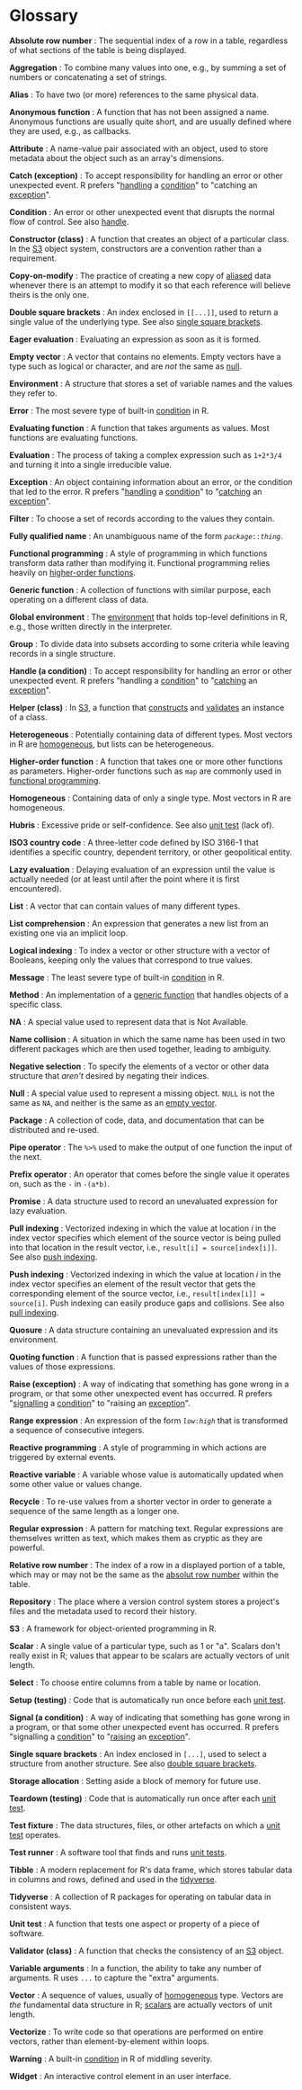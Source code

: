# Glossary

**Absolute row number**<a id="absolute-row-number"></a>
:   The sequential index of a row in a table,
    regardless of what sections of the table is being displayed.

**Aggregation**<a id="aggregation"></a>
:   To combine many values into one,
    e.g.,
    by summing a set of numbers or concatenating a set of strings.

**Alias**<a id="alias"></a>
:   To have two (or more) references to the same physical data.

**Anonymous function**<a id="anonymous-function"></a>
:   A function that has not been assigned a name.
    Anonymous functions are usually quite short,
    and are usually defined where they are used,
    e.g.,
    as callbacks.

**Attribute**<a id="attribute"></a>
:   A name-value pair associated with an object,
    used to store metadata about the object
    such as an array's dimensions.

**Catch (exception)**<a id="catch-exception"></a>
:   To accept responsibility for handling an error
    or other unexpected event.
    R prefers "[handling](glossary.html#handle-condition) a [condition](glossary.html#condition)"
    to "catching an [exception](glossary.html#exception)".

**Condition**<a id="condition"></a>
:   An error or other unexpected event that disrupts the normal flow of control.
    See also [handle](glossary.html#handle-condition).

**Constructor (class)**<a id="constructor"></a>
:   A function that creates an object of a particular class.
    In the [S3](glossary.html#S3) object system,
    constructors are a convention rather than a requirement.

**Copy-on-modify**<a id="copy-on-modify"></a>
:   The practice of creating a new copy of [aliased](glossary.html#alias) data
    whenever there is an attempt to modify it
    so that each reference will believe theirs is the only one.

**Double square brackets**<a id="double-square-brackets"></a>
:   An index enclosed in `[[...]]`,
    used to return a single value of the underlying type.
    See also [single square brackets](glossary.html#single-square-brackets).

**Eager evaluation**<a id="eager-evaluation"></a>
:   Evaluating an expression as soon as it is formed.

**Empty vector**<a id="empty-vector"></a>
:   A vector that contains no elements.
    Empty vectors have a type such as logical or character,
    and are *not* the same as [null](glossary.html#null).

**Environment**<a id="environment"></a>
:   A structure that stores a set of variable names and the values they refer to.

**Error**<a id="error"></a>
:   The most severe type of built-in [condition](glossary.html#condition) in R.

**Evaluating function**<a id="evaluating-function"></a>
:   A function that takes arguments as values.
    Most functions are evaluating functions.

**Evaluation**<a id="evaluation"></a>
:   The process of taking a complex expression such as `1+2*3/4`
    and turning it into a single irreducible value.

**Exception**<a id="exception"></a>
:   An object containing information about an error,
    or the condition that led to the error.
    R prefers "[handling](glossary.html#handle-condition) a [condition](glossary.html#condition)"
    to "[catching](glossary.html#catch-exception) an [exception](glossary.html#exception)".

**Filter**<a id="filter"></a>
:   To choose a set of records according to the values they contain.

**Fully qualified name**<a id="fully-qualified-name"></a>
:   An unambiguous name of the form <code><em>package</em>::<em>thing</em></code>.

**Functional programming**<a id="functional-programming"></a>
:   A style of programming in which functions transform data rather than modifying it.
    Functional programming relies heavily on [higher-order functions](glossary.html#higher-order-function).

**Generic function**<a id="generic-function"></a>
:   A collection of functions with similar purpose,
    each operating on a different class of data.

**Global environment**<a id="global-environment"></a>
:   The [environment](glossary.html#environment) that holds top-level definitions in R,
    e.g.,
    those written directly in the interpreter.

**Group**<a id="group"></a>
:   To divide data into subsets according to some criteria
    while leaving records in a single structure.

**Handle (a condition)**<a id="handle-condition"></a>
:   To accept responsibility for handling an error
    or other unexpected event.
    R prefers "handling a [condition](glossary.html#condition)"
    to "[catching](glossary.html#catch-exception) an [exception](glossary.html#exception)".

**Helper (class)**<a id="helper"></a>
:   In [S3](glossary.html#S3),
    a function that [constructs](glossary.html#constructor) and [validates](glossary.html#validator)
    an instance of a class.

**Heterogeneous**<a id="heterogeneous"></a>
:   Potentially containing data of different types.
    Most vectors in R are [homogeneous](glossary.html#homogeneous),
    but lists can be heterogeneous.

**Higher-order function**<a id="higher-order-function"></a>
:   A function that takes one or more other functions as parameters.
    Higher-order functions such as `map` are commonly used in [functional programming](glossary.html#functional-programming).

**Homogeneous**<a id="homogeneous"></a>
:   Containing data of only a single type.
    Most vectors in R are homogeneous.

**Hubris**<a id="hubris"></a>
:   Excessive pride or self-confidence.
    See also [unit test](glossary.html#unit-test) (lack of).

**ISO3 country code**<a id="iso3-country-code"></a>
:   A three-letter code defined by ISO 3166-1 that identifies a specific country,
    dependent territory,
    or other geopolitical entity.

**Lazy evaluation**<a id="lazy-evaluation"></a>
:   Delaying evaluation of an expression until the value is actually needed
    (or at least until after the point where it is first encountered).

**List**<a id="list"></a>
:   A vector that can contain values of many different types.

**List comprehension**<a id="list-comprehension"></a>
:   An expression that generates a new list from an existing one via an implicit loop.

**Logical indexing**<a id="logical-indexing"></a>
:   To index a vector or other structure with a vector of Booleans,
    keeping only the values that correspond to true values.

**Message**<a id="message"></a>
:   The least severe type of built-in [condition](glossary.html#condition) in R.

**Method**<a id="method"></a>
:   An implementation of a [generic function](glossary.html#generic-function)
    that handles objects of a specific class.

**NA**<a id="NA"></a>
:   A special value used to represent data that is Not Available.

**Name collision**<a id="name-collision"></a>
:   A situation in which the same name has been used in two different packages
    which are then used together,
    leading to ambiguity.

**Negative selection**<a id="negative-selection"></a>
:   To specify the elements of a vector or other data structure that *aren't* desired
    by negating their indices.

**Null**<a id="null"></a>
:   A special value used to represent a missing object.
    `NULL` is not the same as `NA`,
    and neither is the same as an [empty vector](glossary.html#empty-vector).

**Package**<a id="package"></a>
:   A collection of code, data, and documentation
    that can be distributed and re-used.

**Pipe operator**<a id="pipe-operator"></a>
:   The `%>%` used to make the output of one function the input of the next.

**Prefix operator**<a id="prefix-operator"></a>
:   An operator that comes before the single value it operates on,
    such as the `-` in `-(a*b)`.

**Promise**<a id="promise"></a>
:   A data structure used to record an unevaluated expression for lazy evaluation.

**Pull indexing**<a id="pull-indexing"></a>
:   Vectorized indexing in which the value at location *i* in the index vector
    specifies which element of the source vector
    is being pulled into that location in the result vector,
    i.e., `result[i] = source[index[i]]`.
    See also [push indexing](glossary.html#push-indexing).

**Push indexing**<a id="push-indexing"></a>
:   Vectorized indexing in which the value at location *i* in the index vector
    specifies an element of the result vector that gets the corresponding element of the source vector,
    i.e., `result[index[i]] = source[i]`.
    Push indexing can easily produce gaps and collisions.
    See also [pull indexing](glossary.html#pull-indexing).

**Quosure**<a id="quosure"></a>
:   A data structure containing an unevaluated expression and its environment.

**Quoting function**<a id="quoting-function"></a>
:   A function that is passed expressions rather than the values of those expressions.

**Raise (exception)**<a id="raise-exception"></a>
:   A way of indicating that something has gone wrong in a program,
    or that some other unexpected event has occurred.
    R prefers "[signalling](glossary.html#signal-condition) a [condition](glossary.html#condition)"
    to "raising an [exception](glossary.html#exception)".

**Range expression**<a id="range-expression"></a>
:   An expression of the form <code><em>low</em>:<em>high</em></code>
    that is transformed a sequence of consecutive integers.

**Reactive programming**<a id="reactive-programming"></a>
:   A style of programming in which actions are triggered by external events.

**Reactive variable**<a id="reactive-variable"></a>
:   A variable whose value is automatically updated when some other value or values change.

**Recycle**<a id="recycle"></a>
:   To re-use values from a shorter vector in order to generate
    a sequence of the same length as a longer one.

**Regular expression**<a id="regular-expression"></a>
:   A pattern for matching text.
    Regular expressions are themselves written as text,
    which makes them as cryptic as they are powerful.

**Relative row number**<a id="relative-row-number"></a>
:   The index of a row in a displayed portion of a table,
    which may or may not be the same as the [absolut row number](glossary.html#absolute-row-number)
    within the table.

**Repository**<a id="repository"></a>
:   The place where a version control system stores a project's files
    and the metadata used to record their history.

**S3**<a id="S3"></a>
:   A framework for object-oriented programming in R.

**Scalar**<a id="scalar"></a>
:   A single value of a particular type, such as 1 or "a".
    Scalars don't really exist in R;
    values that appear to be scalars are actually vectors of unit length.

**Select**<a id="select"></a>
:   To choose entire columns from a table by name or location.

**Setup (testing)**<a id="testing-setup"></a>
:   Code that is automatically run once before each [unit test](glossary.html#unit-test).

**Signal (a condition)**<a id="signal-condition"></a>
:   A way of indicating that something has gone wrong in a program,
    or that some other unexpected event has occurred.
    R prefers "signalling a [condition](glossary.html#condition)"
    to "[raising](glossary.html#raise-exception) an [exception](glossary.html#exception)".

**Single square brackets**<a id="single-square-brackets"></a>
:   An index enclosed in `[...]`,
    used to select a structure from another structure.
    See also [double square brackets](glossary.html#double-square-brackets).

**Storage allocation**<a id="storage-allocation"></a>
:   Setting aside a block of memory for future use.

**Teardown (testing)**<a id="testing-teardown"></a>
:   Code that is automatically run once after each [unit test](glossary.html#unit-test).

**Test fixture**<a id="test-fixture"></a>
:   The data structures, files, or other artefacts on which a [unit test](glossary.html#unit-test) operates.

**Test runner**<a id="test-runner"></a>
:   A software tool that finds and runs [unit tests](glossary.html#unit-test).

**Tibble**<a id="tibble"></a>
:   A modern replacement for R's data frame,
    which stores tabular data in columns and rows,
    defined and used in the [tidyverse](glossary.html#tidyverse).

**Tidyverse**<a id="tidyverse"></a>
:   A collection of R packages for operating on tabular data in consistent ways.

**Unit test**<a id="unit-test"></a>
:   A function that tests one aspect or property of a piece of software.

**Validator (class)**<a id="validator"></a>
:   A function that checks the consistency of an [S3](glossary.html#S3) object.

**Variable arguments**<a id="variable-arguments"></a>
:   In a function,
    the ability to take any number of arguments.
    R uses `...` to capture the "extra" arguments.

**Vector**<a id="vector"></a>
:   A sequence of values,
    usually of [homogeneous](glossary.html#homogeneous) type.
    Vectors are *the* fundamental data structure in R;
    [scalars](glossary.html#scalar) are actually vectors of unit length.

**Vectorize**<a id="vectorize"></a>
:   To write code so that operations are performed on entire vectors,
    rather than element-by-element within loops.

**Warning**<a id="warning"></a>
:   A built-in [condition](glossary.html#condition) in R of middling severity.

**Widget**<a id="widget"></a>
:   An interactive control element in an user interface.
